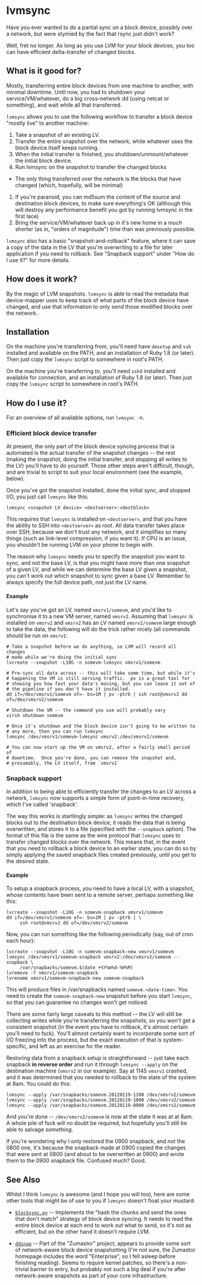 # lvmsync

Have you ever wanted to do a partial sync on a block device, possibly over a
network, but were stymied by the fact that rsync just didn't work?

Well, fret no longer.  As long as you use LVM for your block devices, you
too can have efficient delta-transfer of changed blocks.


## What is it good for?

Mostly, transferring entire block devices from one machine to another, with
minimal downtime.  Until now, you had to shutdown your service/VM/whatever,
do a big cross-network dd (using netcat or something), and wait while all
that transferred.

`lvmsync` allows you to use the following workflow to transfer a block
device "mostly live" to another machine:

1. Take a snapshot of an existing LV.
1. Transfer the entire snapshot over the network, while whatever uses the
block device itself keeps running.
1. When the initial transfer is finished, you shutdown/unmount/whatever the
initial block device.
1. Run lvmsync on the snapshot to transfer the changed blocks
 * The only thing transferred over the network is the blocks that have
   changed (which, hopefully, will be minimal)
1. If you're paranoid, you can md5sum the content of the source and
destination block devices, to make sure everything's OK (although this will
destroy any performance benefit you got by running lvmsync in the first
lace)
1. Bring the service/VM/whatever back up in it's new home in a *much*
shorter (as in, "orders of magnitude") time than was previously possible.

`lvmsync` also has a basic "snapshot-and-rollback" feature, where it can
save a copy of the data in the LV that you're overwriting to a file for
later application if you need to rollback.  See "Snapback support" under
"How do I use it?" for more details.


## How does it work?

By the magic of LVM snapshots.  `lvmsync` is able to read the metadata that
device-mapper uses to keep track of what parts of the block device have
changed, and use that information to only send those modified blocks over
the network.


## Installation

On the machine you're transferring from, you'll need have `dmsetup` and
`ssh` installed and available on the PATH, and an installation of Ruby 1.8
(or later).  Then just copy the `lvmsync` script to somewhere in root's
PATH.

On the machine you're transferring *to*, you'll need `sshd` installed and
available for connection, and an installation of Ruby 1.8 (or later).  Then
just copy the `lvmsync` script to somewhere in root's PATH.


## How do I use it?

For an overview of all available options, run `lvmsync -h`.


### Efficient block device transfer

At present, the only part of the block device syncing process that is
automated is the actual transfer of the snapshot changes -- the rest (making
the snapshot, doing the initial transfer, and stopping all writes to the LV)
you'll have to do yourself.  Those other steps aren't difficult, though, and
are trivial to script to suit your local environment (see the example,
below).

Once you've got the snapshot installed, done the initial sync, and stopped
I/O, you just call `lvmsync` like this:

    lvmsync <snapshot LV device> <destserver>:<destblock>

This requires that `lvmsync` is installed on `<destserver>`, and that you
have the ability to SSH into `<destserver>` as root.  All data transfer
takes place over SSH, because we don't trust any network, and it simplifies
so many things (such as link-level compression, if you want it).  If CPU is
an issue, you shouldn't be running LVM on your phone to begin with.

The reason why `lvmsync` needs you to specify the snapshot you want to sync,
and not the base LV, is that you might have more than one snapshot of a
given LV, and while we can determine the base LV given a snapshot, you can't
work out which snapshot to sync given a base LV.  Remember to always specify
the full device path, not just the LV name.


#### Example

Let's say you've got an LV, named `vmsrv1/somevm`, and you'd like to
synchronise it to a new VM server, named `vmsrv2`.  Assuming that `lvmsync` is
installed on `vmsrv2` and `vmsrv2` has an LV named `vmsrv2/somevm` large
enough to take the data, the following will do the trick rather nicely (all
commands should be run on `vmsrv1`:

    # Take a snapshot before we do anything, so LVM will record all changes
    # made while we're doing the initial sync
    lvcreate --snapshot -L10G -n somevm-lvmsync vmsrv1/somevm

    # Pre-sync all data across -- this will take some time, but while it's
    # happening the VM is still serving traffic.  pv is a great tool for
    # showing you how fast your data's moving, but you can leave it out of
    # the pipeline if you don't have it installed.
    dd if=/dev/vmsrv1/somevm of=- bs=1M | pv -ptrb | ssh root@vmsrv2 dd of=/dev/vmsrv2/somevm

    # Shutdown the VM -- the command you use will probably vary
    virsh shutdown somevm
    
    # Once it's shutdown and the block device isn't going to be written to
    # any more, then you can run lvmsync
    lvmsync /dev/vmsrv1/somevm-lvmsync vmsrv2:/dev/vmsrv2/somevm
    
    # You can now start up the VM on vmsrv2, after a fairly small period of
    # downtime.  Once you're done, you can remove the snapshot and,
    # presumably, the LV itself, from `vmsrv1`


### Snapback support

In addition to being able to efficiently transfer the changes to an LV
across a network, `lvmsync` now supports a simple form of point-in-time
recovery, which I've called 'snapback'.

The way this works is startlingly simple: as `lvmsync` writes the changed
blocks out to the destination block device, it reads the data that is being
overwritten, and stores it to a file (specified with the `--snapback`
option).  The format of this file is the same as the wire protocol that
`lvmsync` uses to transfer changed blocks over the network.  This means
that, in the event that you need to rollback a block device to an earlier
state, you can do so by simply applying the saved snapback files created
previously, until you get to the desired state.


#### Example

To setup a snapback process, you need to have a local LV, with a snapshot,
whose contents have been sent to a remote server, perhaps something like
this:

    lvcreate --snapshot -L10G -n somevm-snapback vmsrv1/somevm
    dd if=/dev/vmsrv1/somevm of=- bs=1M | pv -ptrb | \
         ssh root@vmsrv2 dd of=/dev/vmsrv2/somevm

Now, you can run something like the following periodically (say, out of cron
each hour):

    lvcreate --snapshot -L10G -n somevm-snapback-new vmsrv1/somevm
    lvmsync /dev/vmsrv1/somevm-snapback vmsrv2:/dev/vmsrv2/somevm --snapback \
         /var/snapbacks/somevm.$(date +%Y%m%d-%H%M)
    lvremove -f vmsrv1/somevm-snapback
    lvrename vmsrv1/somevm-snapback-new somevm-snapback

This will produce files in /var/snapbacks named `somevm.<date-time>`.  You
need to create the `somevm-snapback-new` snapshot before you start
`lvmsync`, so that you can guarantee no changes won't get noticed.

There are some fairly large caveats to this method -- the LV will still be
collecting writes while you're transferring the snapshots, so you won't get
a consistent snapshot (in the event you have to rollback, it's almost
certain you'll need to fsck).  You'll almost certainly want to incorporate
some sort of I/O freezing into the process, but the exact execution of that
is system-specific, and left as an exercise for the reader.

Restoring data from a snapback setup is straightforward -- just take each
snapback **in reverse order** and run it through `lvmsync --apply` on the
destination machine (`vmsrv2` in our example).  Say at 1145 `vmsrv1`
crashed, and it was determined that you needed to rollback to the state of
the system at 8am.  You could do this:

    lvmsync --apply /var/snapbacks/somevm.20120119-1100 /dev/vmsrv2/somevm
    lvmsync --apply /var/snapbacks/somevm.20120119-1000 /dev/vmsrv2/somevm
    lvmsync --apply /var/snapbacks/somevm.20120119-0900 /dev/vmsrv2/somevm

And you're done -- `/dev/vmsrv2/somevm` is now at the state it was at at
8am.  A whole pile of fsck will no doubt be required, but hopefully you'll
still be able to salvage *something*.

If you're wondering why I only restored the 0900 snapback, and not the 0800
one, it's because the snapback made at 0900 copied the changes that were sent
at 0800 (and about to be overwritten at 0900) and wrote them to the 0900
snapback file.  Confused much?  Good.


## See Also

Whilst I think `lvmsync` is awesome (and I hope you will too), here are some
other tools that might be of use to you if `lvmsync` doesn't float your
mustard:

* [`blocksync.py`](http://www.bouncybouncy.net/programs/blocksync.py) --
  Implements the "hash the chunks and send the ones that don't match"
  strategy of block device syncing.  It needs to read the entire block
  device at each end to work out what to send, so it's not as efficient,
  but on the other hand it doesn't require LVM.

* [`ddsnap`](http://zumastor.org/man/ddsnap.8.html) -- Part of the
  "Zumastor" project, appears to provide some sort of network-aware block
  device snapshotting (I'm not sure, the Zumastor homepage includes the word
  "Enterprise", so I fell asleep before finishing reading).  Seems to
  require kernel patches, so there's a non-trivial barrier to entry, but
  probably not such a big deal if you're after network-aware snapshots as
  part of your core infrastructure.
